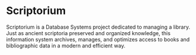 # Scriptorium
Scriptorium is a Database Systems project dedicated to managing a library. Just as ancient scriptoria preserved and organized knowledge, this information system archives, manages, and optimizes access to books and bibliographic data in a modern and efficient way. 

